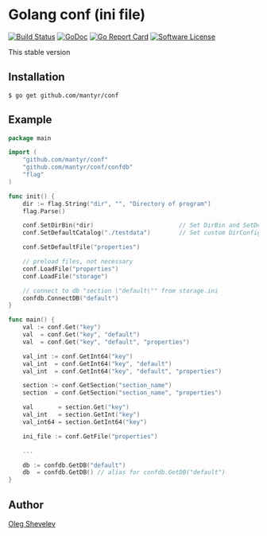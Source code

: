 # Golang conf (ini file)

[![Build Status](https://travis-ci.org/mantyr/conf.svg?branch=master)][build_status]
[![GoDoc](https://godoc.org/github.com/mantyr/conf?status.png)][godoc]
[![Go Report Card](https://goreportcard.com/badge/github.com/mantyr/conf?v=2)][goreport]
[![Software License](https://img.shields.io/badge/license-MIT-brightgreen.svg)](LICENSE.md)

This stable version

## Installation

    $ go get github.com/mantyr/conf

## Example

```GO
package main

import (
    "github.com/mantyr/conf"
    "github.com/mantyr/conf/confdb"
    "flag"
)

func init() {
    dir := flag.String("dir", "", "Directory of program")
    flag.Parse()

    conf.SetDirBin(*dir)                        // Set DirBin and SetDefaultCatalog(conf.DirBin+"/configs")
    conf.SetDefaultCatalog("./testdata")        // Set custom DirConfig, no change conf.DirBin, default value conf.DirBin = "."

    conf.SetDefaultFile("properties")

    // preload files, not necessary
    conf.LoadFile("properties")
    conf.LoadFile("storage")

    // connect to db "section \"default\"" from storage.ini
    confdb.ConnectDB("default")
}

func main() {
    val := conf.Get("key")
    val  = conf.Get("key", "default")
    val  = conf.Get("key", "default", "properties")

    val_int := conf.GetInt64("key")
    val_int  = conf.GetInt64("key", "default")
    val_int  = conf.GetInt64("key", "default", "properties")

    section := conf.GetSection("section_name")
    section  = conf.GetSection("section_name", "properties")

    val       = section.Get("key")
    val_int   = section.GetInt("key")
    val_int64 = section.GetInt64("key")

    ini_file := conf.GetFile("properties")

    ...

    db := confdb.GetDB("default")
    db  = confdb.GetDB() // alias for confdb.GetDB("default")
}
```

## Author

[Oleg Shevelev][mantyr]

[mantyr]: https://github.com/mantyr


[build_status]: https://travis-ci.org/mantyr/conf
[godoc]:        http://godoc.org/github.com/mantyr/conf
[goreport]:     https://goreportcard.com/report/github.com/mantyr/conf
